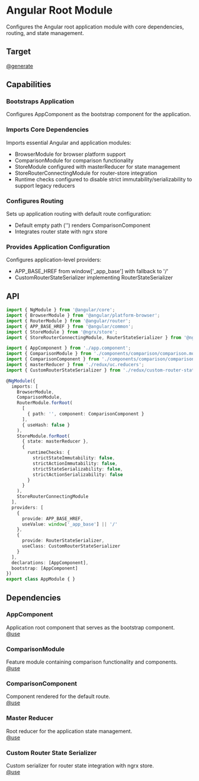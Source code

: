 # Angular Root Module

Configures the Angular root application module with core dependencies, routing, and state management.

## Target

[@generate](../../src/app/app.module.ts)

## Capabilities

### Bootstraps Application

Configures AppComponent as the bootstrap component for the application.

### Imports Core Dependencies

Imports essential Angular and application modules:
- BrowserModule for browser platform support
- ComparisonModule for comparison functionality
- StoreModule configured with masterReducer for state management
- StoreRouterConnectingModule for router-store integration
- Runtime checks configured to disable strict immutability/serializability to support legacy reducers

### Configures Routing

Sets up application routing with default route configuration:
- Default empty path ('') renders ComparisonComponent
- Integrates router state with ngrx store

### Provides Application Configuration

Configures application-level providers:
- APP_BASE_HREF from window['_app_base'] with fallback to '/'
- CustomRouterStateSerializer implementing RouterStateSerializer

## API

```typescript { .api }
import { NgModule } from '@angular/core';
import { BrowserModule } from '@angular/platform-browser';
import { RouterModule } from '@angular/router';
import { APP_BASE_HREF } from '@angular/common';
import { StoreModule } from '@ngrx/store';
import { StoreRouterConnectingModule, RouterStateSerializer } from '@ngrx/router-store';

import { AppComponent } from './app.component';
import { ComparisonModule } from './components/comparison/comparison.module';
import { ComparisonComponent } from './components/comparison/comparison.component';
import { masterReducer } from './redux/uc.reducers';
import { CustomRouterStateSerializer } from './redux/custom-router-state-serializer';

@NgModule({
  imports: [
    BrowserModule,
    ComparisonModule,
    RouterModule.forRoot(
      [
        { path: '', component: ComparisonComponent }
      ],
      { useHash: false }
    ),
    StoreModule.forRoot(
      { state: masterReducer },
      {
        runtimeChecks: {
          strictStateImmutability: false,
          strictActionImmutability: false,
          strictStateSerializability: false,
          strictActionSerializability: false
        }
      }
    ),
    StoreRouterConnectingModule
  ],
  providers: [
    {
      provide: APP_BASE_HREF,
      useValue: window['_app_base'] || '/'
    },
    {
      provide: RouterStateSerializer,
      useClass: CustomRouterStateSerializer
    }
  ],
  declarations: [AppComponent],
  bootstrap: [AppComponent]
})
export class AppModule { }
```

## Dependencies

### AppComponent  
Application root component that serves as the bootstrap component.  
[@use](./app.component)

### ComparisonModule  
Feature module containing comparison functionality and components.  
[@use](./components/comparison/comparison.module)

### ComparisonComponent  
Component rendered for the default route.  
[@use](./components/comparison/comparison.component)

### Master Reducer  
Root reducer for the application state management.  
[@use](./redux/uc.reducers)

### Custom Router State Serializer  
Custom serializer for router state integration with ngrx store.  
[@use](./redux/custom-router-state-serializer)
